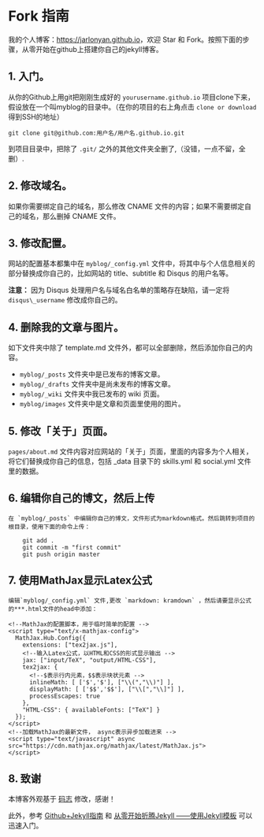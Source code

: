 
# Fork 指南

我的个人博客：<https://jarlonyan.github.io>，欢迎 Star 和 Fork。按照下面的步骤，从零开始在github上搭建你自己的jekyll博客。


## 1. 入门。

   从你的Github上用git把刚刚生成好的 `yourusername.github.io` 项目clone下来，假设放在一个叫myblog的目录中。（在你的项目的右上角点击 `clone or download` 得到SSH的地址）
   ```
   git clone git@github.com:用户名/用户名.github.io.git
   ```
   
   到项目目录中，把除了 `.git/` 之外的其他文件夹全删了,（没错，一点不留，全删）.
   
## 2. 修改域名。

   如果你需要绑定自己的域名，那么修改 CNAME 文件的内容；如果不需要绑定自己的域名，那么删掉 CNAME 文件。

## 3. 修改配置。

   网站的配置基本都集中在 `myblog/_config.yml` 文件中，将其中与个人信息相关的部分替换成你自己的，比如网站的 title、subtitle 和 Disqus 的用户名等。

   **注意：** 因为 Disqus 处理用户名与域名白名单的策略存在缺陷，请一定将 `disqus\_username` 修改成你自己的。

## 4. 删除我的文章与图片。

   如下文件夹中除了 template.md 文件外，都可以全部删除，然后添加你自己的内容。

   * `myblog/_posts` 文件夹中是已发布的博客文章。
   * `myblog/_drafts` 文件夹中是尚未发布的博客文章。
   * `myblog/_wiki` 文件夹中我已发布的 wiki 页面。
   * `myblog/images` 文件夹中是文章和页面里使用的图片。

## 5. 修改「关于」页面。

   `pages/about.md` 文件内容对应网站的「关于」页面，里面的内容多为个人相关，将它们替换成你自己的信息，包括 \_data 目录下的 skills.yml 和 social.yml 文件里的数据。

## 6. 编辑你自己的博文，然后上传

    在 `myblog/_posts` 中编辑你自己的博文，文件形式为markdown格式。然后跳转到项目的根目录，使用下面的命令上传：

```
    git add .
    git commit -m "first commit"
    git push origin master  
```

## 7. 使用MathJax显示Latex公式

    编辑`myblog/_config.yml` 文件,更改 `markdown: kramdown` ，然后请要显示公式的***.html文件的head中添加：

```
<!--MathJax的配置脚本，用于临时简单的配置 -->
<script type="text/x-mathjax-config">
  MathJax.Hub.Config({
    extensions: ["tex2jax.js"],
    <!--输入Latex公式，以HTML和CSS的形式显示输出 -->
    jax: ["input/TeX", "output/HTML-CSS"],
    tex2jax: {
      <!--$表示行内元素，$$表示块状元素 -->
      inlineMath: [ ['$','$'], ["\\(","\\)"] ],
      displayMath: [ ['$$','$$'], ["\\[","\\]"] ],
      processEscapes: true
    },
    "HTML-CSS": { availableFonts: ["TeX"] }
  });
</script>
<!--加载MathJax的最新文件， async表示异步加载进来 -->
<script type="text/javascript" async src="https://cdn.mathjax.org/mathjax/latest/MathJax.js">
</script>
```


## 8. 致谢

本博客外观基于 [码志](http://mazhuang.org) 修改，感谢！

此外，参考  [Github+Jekyll指南](http://playingfingers.com/2016/03/26/build-a-blog/)  和 [从零开始折腾Jekyll
——使用Jekyll模板](http://bluebiu.com/blog/learn-to-use-jekyll.html#fn:note_3) 可以迅速入门。


